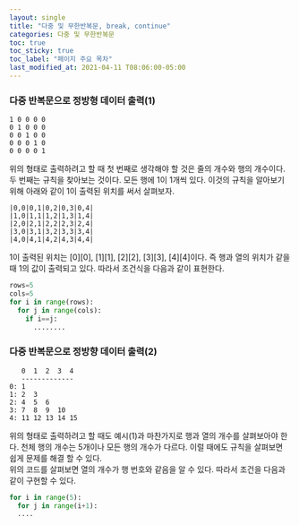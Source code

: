 ```yaml
---
layout: single
title: "다중 및 무한반복문, break, continue"
categories: 다중 및 무한반복문
toc: true
toc_sticky: true
toc_label: "페이지 주요 목차"
last_modified_at: 2021-04-11 T08:06:00-05:00
---
```


### 다중 반복문으로 정방형 데이터 출력(1)
~~~
1 0 0 0 0 
0 1 0 0 0
0 0 1 0 0
0 0 0 1 0
0 0 0 0 1
~~~
위의 형태로 출력하려고 할 때 첫 번째로 생각해야 할 것은 줄의 개수와 행의 개수이다. 두 번째는 규칙을 찾아보는 것이다. 모든 행에 1이 1개씩 있다. 이것의 규칙을 알아보기 위해 아래와 같이 1이 출력된 위치를 써서 살펴보자.  

~~~
|0,0|0,1|0,2|0,3|0,4|
|1,0|1,1|1,2|1,3|1,4|
|2,0|2,1|2,2|2,3|2,4|
|3,0|3,1|3,2|3,3|3,4|
|4,0|4,1|4,2|4,3|4,4|
~~~
1이 출력된 위치는 [0][0], [1][1], [2][2], [3][3], [4][4]이다. 즉 행과 열의 위치가 같을 때 1의 값이 출력되고 있다. 따라서 조건식을 다음과 같이 표현한다.

~~~python
rows=5
cols=5
for i in range(rows):
  for j in range(cols):
    if i==j:
      ........
~~~

### 다중 반복문으로 정방향 데이터 출력(2)
~~~
   0  1  2  3  4
   -------------
0: 1  
1: 2  3
2: 4  5  6
3: 7  8  9  10
4: 11 12 13 14 15

~~~
위의 형태로 출력하려고 할 때도 예시(1)과 마찬가지로 행과 열의 개수를 살펴보아야 한다. 천체 행의 개수는 5개이나 모든 행의 개수가 다르다. 이럴 때에도 규칙을 살펴보면 쉽게 문제를 해결 할 수 있다.  
위의 코드를 살펴보면 열의 개수가 행 번호와 같음을 알 수 있다. 따라서 조건을 다음과 같이 구현할 수 있다.
~~~python
for i in range(5):
  for j in range(i+1):
  ....
~~~

